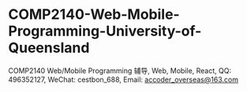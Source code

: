 # COMP2140-Web-Mobile-Programming-University-of-Queensland
COMP2140 Web/Mobile Programming 辅导, Web, Mobile, React, QQ: 496352127, WeChat: cestbon_688, Email: accoder_overseas@163.com
